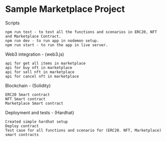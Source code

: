 # Sample Marketplace Project
Scripts

    npm run test - to test all the functions and scenarios in ERC20, NFT and Marketplace Contract.
    npm run dev - to run app in nodemon setup.
    npm run start - to run the app in live server.

Web3 integration - (web3.js)

    api for get all items in marketplace
    api for buy nft in marketplace
    api for sell nft in marketplace
    api for cancel nft in marketplace

Blockchain - (Solidity)

    ERC20 Smart contract
    NFT Smart contract
    Marketplace Smart contract

Deployment and tests - (Hardhat)

    Created simple hardhat setup
    Deploy contract
    Test case for all functions and scenario for (ERC20. NFT, Marketplace) smart contracts


